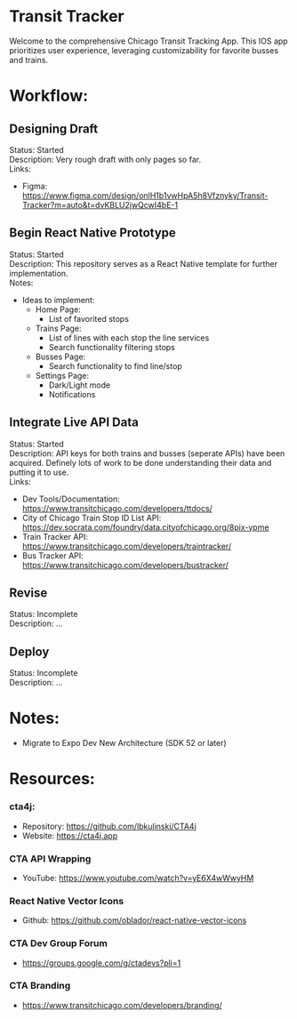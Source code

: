 # Transit Tracker
Welcome to the comprehensive Chicago Transit Tracking App. This IOS app prioritizes user experience, leveraging customizability for favorite busses and trains.

# Workflow:
## Designing Draft
Status: Started  
Description: Very rough draft with only pages so far.  
Links:  
- Figma: https://www.figma.com/design/onlH1b1vwHpA5h8Vfznyky/Transit-Tracker?m=auto&t=dvKBLU2jwQcwI4bE-1

## Begin React Native Prototype
Status: Started  
Description: This repository serves as a React Native template for further implementation.  
Notes:  
- Ideas to implement:
    - Home Page:
        - List of favorited stops
    - Trains Page:
        - List of lines with each stop the line services
        - Search functionality filtering stops
    - Busses Page:
        - Search functionality to find line/stop
    - Settings Page:
        - Dark/Light mode
        - Notifications

## Integrate Live API Data
Status: Started  
Description: API keys for both trains and busses (seperate APIs) have been acquired. Definely lots of work to be done understanding their data and putting it to use.  
Links:  
- Dev Tools/Documentation: https://www.transitchicago.com/developers/ttdocs/
- City of Chicago Train Stop ID List API: https://dev.socrata.com/foundry/data.cityofchicago.org/8pix-ypme
- Train Tracker API: https://www.transitchicago.com/developers/traintracker/
- Bus Tracker API: https://www.transitchicago.com/developers/bustracker/

## Revise
Status: Incomplete  
Description: ...  

## Deploy
Status: Incomplete  
Description: ...  

# Notes:
- Migrate to Expo Dev New Architecture (SDK 52 or later)

# Resources:
### cta4j:
- Repository: https://github.com/lbkulinski/CTA4j 
- Website: https://cta4j.app

### CTA API Wrapping
- YouTube: https://www.youtube.com/watch?v=yE6X4wWwyHM

### React Native Vector Icons
- Github: https://github.com/oblador/react-native-vector-icons

### CTA Dev Group Forum
- https://groups.google.com/g/ctadevs?pli=1

### CTA Branding
- https://www.transitchicago.com/developers/branding/